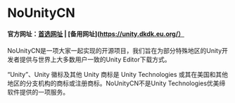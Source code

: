 # NoUnityCN

#### 官方网址：[首选网址](https://nounitycn.danke666.top/) | [备用网址](https://unity.dkdk.eu.org/）

NoUnityCN是一项大家一起实现的开源项目，我们旨在为部分特殊地区的Unity开发者提供与世界上大多数用户一致的Unity Editor下载方式。

“Unity”、Unity 徽标及其他 Unity 商标是 Unity Technologies 或其在美国和其他地区的分支机构的商标或注册商标。NoUnityCN不是Unity Technologies优美缔软件提供的一项服务。
